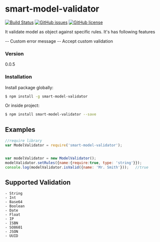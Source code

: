 # smart-model-validator
[![Build Status](https://travis-ci.org/eftakhairul/smart-model-validator.svg?branch=master)](https://travis-ci.org/eftakhairul/smart-model-validator) [![GitHub issues](https://img.shields.io/github/issues/eftakhairul/smart-model-validator.svg)](https://github.com/eftakhairul/smart-model-validator/issues)  [![GitHub license](https://img.shields.io/badge/license-MIT-blue.svg)](https://raw.githubusercontent.com/eftakhairul/smart-model-validator/master/LICENSE)

It validate model as object against specific rules. It's has following features

-- Custom error message
-- Accept custom validation

### Version
0.0.5


### Installation
Install package globally:

```sh
$ npm install -g smart-model-validator
```

Or inside project:

```sh
$ npm install smart-model-validator --save
```


## Examples
```js
//require library
var ModelValidator = require('smart-model-validator');


var modelValidator = new ModelValidator();
modelValidator.setRules({name:{require:true, type: 'string'}});
console.log(modelValidator.isValid({name: 'Mr. Smith'}));   //true
```

## Supported Validation
    - String
    - Int
    - Base64
    - Boolean
    - Date
    - Float
    - IP
    - ISBN
    - SO8601
    - JSON
    - UUID
    
    
